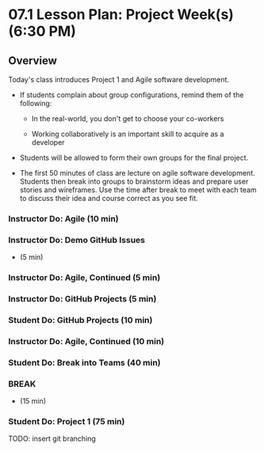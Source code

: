 # 07.1 Lesson Plan: Project Week(s) (6:30 PM)

## Overview

Today's class introduces Project 1 and Agile software development.

- If students complain about group configurations, remind them of the following:

  - In the real-world, you don't get to choose your co-workers

  - Working collaboratively is an important skill to acquire as a developer

- Students will be allowed to form their own groups for the final project.

- The first 50 minutes of class are lecture on agile software development. Students then break into groups to brainstorm ideas and prepare user stories and wireframes. Use the time after break to meet with each team to discuss their idea and course correct as you see fit.

### Instructor Do: Agile (10 min)

### Instructor Do: Demo GitHub Issues

- (5 min)

### Instructor Do: Agile, Continued (5 min)

### Instructor Do: GitHub Projects (5 min)

### Student Do: GitHub Projects (10 min)

### Instructor Do: Agile, Continued (10 min)

### Student Do: Break into Teams (40 min)

### BREAK

- (15 min)

### Student Do: Project 1 (75 min)

TODO: insert git branching
